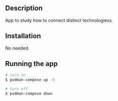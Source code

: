 ## Description

App to study how to connect distinct technologiess.

## Installation

No needed.

## Running the app

```bash
# turn on
$ podman-compose up -d

# turn off
$ podman-compose down
```
